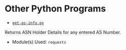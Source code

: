 # Other Python Programs

- [`get-as-info.py`](get-as-info.py)

Returns ASN Holder Details for any entered AS Number.
- Module(s) Used: `requests`
